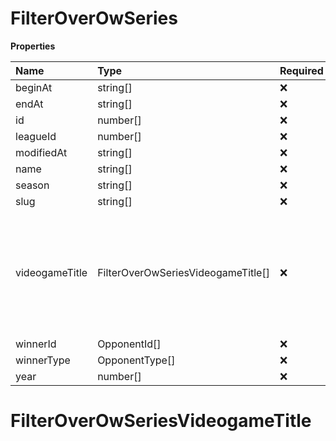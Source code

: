 # FilterOverOwSeries

**Properties**

| Name           | Type                               | Required | Description                                                                                              |
| :------------- | :--------------------------------- | :------- | :------------------------------------------------------------------------------------------------------- |
| beginAt        | string[]                           | ❌       |                                                                                                          |
| endAt          | string[]                           | ❌       |                                                                                                          |
| id             | number[]                           | ❌       |                                                                                                          |
| leagueId       | number[]                           | ❌       |                                                                                                          |
| modifiedAt     | string[]                           | ❌       |                                                                                                          |
| name           | string[]                           | ❌       |                                                                                                          |
| season         | string[]                           | ❌       |                                                                                                          |
| slug           | string[]                           | ❌       |                                                                                                          |
| videogameTitle | FilterOverOwSeriesVideogameTitle[] | ❌       | A videogame title id or slug. <br/>Only for `/csgo/*`, `/codmw/*`, `/fifa/*` and `/ow/*` endpoints <br/> |
| winnerId       | OpponentId[]                       | ❌       |                                                                                                          |
| winnerType     | OpponentType[]                     | ❌       |                                                                                                          |
| year           | number[]                           | ❌       |                                                                                                          |

# FilterOverOwSeriesVideogameTitle
